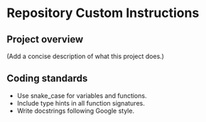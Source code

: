 # Repository Custom Instructions

## Project overview
(Add a concise description of what this project does.)

## Coding standards
- Use snake_case for variables and functions.
- Include type hints in all function signatures.
- Write docstrings following Google style.
